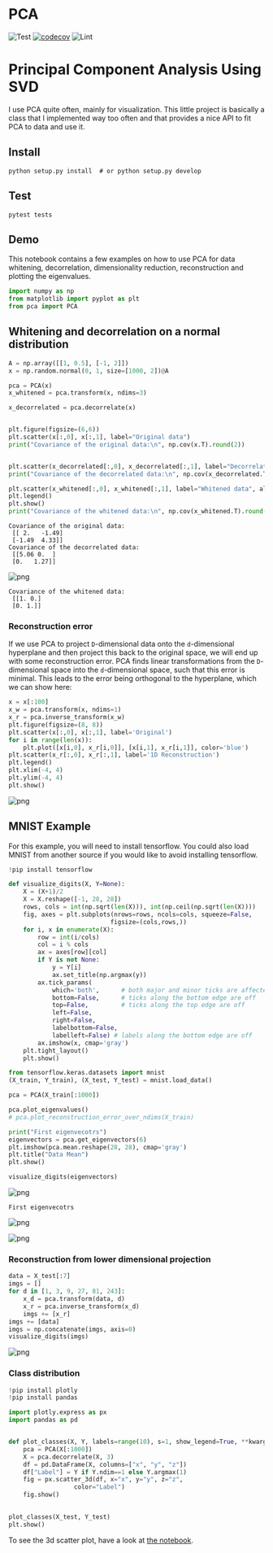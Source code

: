# PCA

![Test](https://github.com/nielsrolf/pca/workflows/Test/badge.svg)
[![codecov](https://codecov.io/gh/nielsrolf/pca/branch/master/graph/badge.svg)](https://codecov.io/gh/nielsrolf/pca)
![Lint](https://github.com/nielsrolf/pca/workflows/Lint/badge.svg)

# Principal Component Analysis Using SVD

I use PCA quite often, mainly for visualization. This little project is basically a class that I implemented way too often and that provides a nice API to fit PCA to data and use it.

## Install
```
python setup.py install  # or python setup.py develop
```

## Test
```
pytest tests
```

## Demo
This notebook contains a few examples on how to use PCA for data whitening, decorrelation, dimensionality reduction, reconstruction and plotting the eigenvalues.


```python
import numpy as np
from matplotlib import pyplot as plt
from pca import PCA
```

## Whitening and decorrelation on a normal distribution


```python
A = np.array([[1, 0.5], [-1, 2]])
x = np.random.normal(0, 1, size=[1000, 2])@A 

pca = PCA(x)
x_whitened = pca.transform(x, ndims=3)

x_decorrelated = pca.decorrelate(x)


plt.figure(figsize=(6,6))
plt.scatter(x[:,0], x[:,1], label="Original data")
print("Covariance of the original data:\n", np.cov(x.T).round(2))


plt.scatter(x_decorrelated[:,0], x_decorrelated[:,1], label="Decorrelated", alpha=0.3)
print("Covariance of the decorrelated data:\n", np.cov(x_decorrelated.T).round(2))

plt.scatter(x_whitened[:,0], x_whitened[:,1], label="Whitened data", alpha=0.3)
plt.legend()
plt.show()
print("Covariance of the whitened data:\n", np.cov(x_whitened.T).round(2))


```

    Covariance of the original data:
     [[ 2.   -1.49]
     [-1.49  4.33]]
    Covariance of the decorrelated data:
     [[5.06 0.  ]
     [0.   1.27]]



![png](demo/output_3_1.png)


    Covariance of the whitened data:
     [[1. 0.]
     [0. 1.]]


### Reconstruction error

If we use PCA to project `D`-dimensional data onto the `d`-dimensional hyperplane and then project this back to the original space, we will end up with some reconstruction error. PCA finds linear transformations from the `D`-dimensional space into the `d`-dimensional space, such that this error is minimal. This leads to the error being orthogonal to the hyperplane, which we can show here:


```python
x = x[:100]
x_w = pca.transform(x, ndims=1)
x_r = pca.inverse_transform(x_w)
plt.figure(figsize=(8, 8))
plt.scatter(x[:,0], x[:,1], label='Original')
for i in range(len(x)):
    plt.plot([x[i,0], x_r[i,0]], [x[i,1], x_r[i,1]], color='blue')
plt.scatter(x_r[:,0], x_r[:,1], label='1D Reconstruction')
plt.legend()
plt.xlim(-4, 4)
plt.ylim(-4, 4)
plt.show()
```


![png](demo/output_5_0.png)


## MNIST Example

For this example, you will need to install tensorflow. You could also load MNIST from another source if you would like to avoid installing tensorflow.


```python
!pip install tensorflow
```


```python
def visualize_digits(X, Y=None):
    X = (X+1)/2
    X = X.reshape([-1, 28, 28])
    rows, cols = int(np.sqrt(len(X))), int(np.ceil(np.sqrt(len(X))))
    fig, axes = plt.subplots(nrows=rows, ncols=cols, squeeze=False,
                            figsize=(cols,rows,))
    for i, x in enumerate(X):
        row = int(i/cols)
        col = i % cols
        ax = axes[row][col]
        if Y is not None:
            y = Y[i]
            ax.set_title(np.argmax(y))
        ax.tick_params(
            which='both',      # both major and minor ticks are affected
            bottom=False,      # ticks along the bottom edge are off
            top=False,         # ticks along the top edge are off
            left=False,
            right=False,
            labelbottom=False,
            labelleft=False) # labels along the bottom edge are off
        ax.imshow(x, cmap='gray')
    plt.tight_layout()
    plt.show()
```


```python
from tensorflow.keras.datasets import mnist
(X_train, Y_train), (X_test, Y_test) = mnist.load_data()

pca = PCA(X_train[:1000])

pca.plot_eigenvalues()
# pca.plot_reconstruction_error_over_ndims(X_train)

print("First eigenvecotrs")
eigenvectors = pca.get_eigenvectors(6)
plt.imshow(pca.mean.reshape(28, 28), cmap='gray')
plt.title("Data Mean")
plt.show()

visualize_digits(eigenvectors)
```


![png](demo/output_9_0.png)


    First eigenvecotrs



![png](demo/output_9_2.png)



![png](demo/output_9_3.png)


### Reconstruction from lower dimensional projection


```python
data = X_test[:7]
imgs = []
for d in [1, 3, 9, 27, 81, 243]:
    x_d = pca.transform(data, d)
    x_r = pca.inverse_transform(x_d)
    imgs += [x_r]
imgs += [data]
imgs = np.concatenate(imgs, axis=0)
visualize_digits(imgs)
```


![png](demo/output_11_0.png)


### Class distribution 


```python
!pip install plotly
!pip install pandas
```


```python
import plotly.express as px
import pandas as pd


def plot_classes(X, Y, labels=range(10), s=1, show_legend=True, **kwargs):
    pca = PCA(X[:1000])
    X = pca.decorrelate(X, 3)
    df = pd.DataFrame(X, columns=["x", "y", "z"])
    df["Label"] = Y if Y.ndim==1 else Y.argmax(1)
    fig = px.scatter_3d(df, x="x", y="y", z="z",
                  color="Label")
    fig.show()

    
plot_classes(X_test, Y_test)
plt.show()
```


To see the 3d scatter plot, have a look at [the notebook](demo/pca.ipynb).

